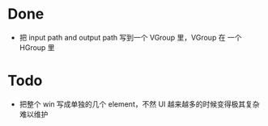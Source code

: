 # Done
- 把 input path and output path 写到一个 VGroup 里，VGroup 在 一个 HGroup 里

# Todo
- 把整个 win 写成单独的几个 element，不然 UI 越来越多的时候变得极其复杂难以维护
